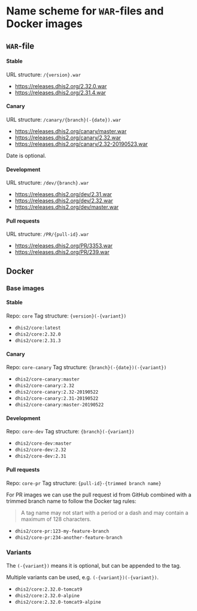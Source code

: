 # Name scheme for `WAR`-files and Docker images

## `WAR`-file

#### Stable

URL structure: `/{version}.war`
                 
- https://releases.dhis2.org/2.32.0.war
- https://releases.dhis2.org/2.31.4.war

#### Canary

URL structure: `/canary/{branch}(-{date}).war`

- https://releases.dhis2.org/canary/master.war
- https://releases.dhis2.org/canary/2.32.war
- https://releases.dhis2.org/canary/2.32-20190523.war

Date is optional.

#### Development

URL structure: `/dev/{branch}.war`

- https://releases.dhis2.org/dev/2.31.war
- https://releases.dhis2.org/dev/2.32.war
- https://releases.dhis2.org/dev/master.war

#### Pull requests

URL structure: `/PR/{pull-id}.war`

- https://releases.dhis2.org/PR/3353.war
- https://releases.dhis2.org/PR/239.war

## Docker

### Base images

#### Stable

Repo: `core`
Tag structure: `{version}(-{variant})`

- `dhis2/core:latest`
- `dhis2/core:2.32.0`
- `dhis2/core:2.31.3`

#### Canary

Repo: `core-canary`
Tag structure: `{branch}(-{date})(-{variant})`

- `dhis2/core-canary:master`
- `dhis2/core-canary:2.32`
- `dhis2/core-canary:2.32-20190522`
- `dhis2/core-canary:2.31-20190522`
- `dhis2/core-canary:master-20190522`

#### Development

Repo: `core-dev`
Tag structure: `{branch}(-{variant})`

- `dhis2/core-dev:master`
- `dhis2/core-dev:2.32`
- `dhis2/core-dev:2.31`

#### Pull requests

Repo: `core-pr`
Tag structure: `{pull-id}-{trimmed branch name}`

For PR images we can use the pull request id from GitHub combined
with a trimmed branch name to follow the Docker tag rules:

> A tag name may not start with a period or a dash and may contain a
> maximum of 128 characters.

- `dhis2/core-pr:123-my-feature-branch`
- `dhis2/core-pr:234-another-feature-branch`

### Variants

The `(-{variant})` means it is optional, but can be appended to the tag.

Multiple variants can be used, e.g. `(-{variant})(-{variant})`.

- `dhis2/core:2.32.0-tomcat9`
- `dhis2/core:2.32.0-alpine`
- `dhis2/core:2.32.0-tomcat9-alpine`
